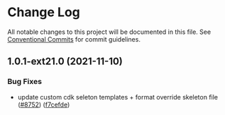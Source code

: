 # Change Log

All notable changes to this project will be documented in this file.
See [Conventional Commits](https://conventionalcommits.org) for commit guidelines.

## 1.0.1-ext21.0 (2021-11-10)


### Bug Fixes

* update custom cdk seleton templates + format override skeleton file ([#8752](https://github.com/aws-amplify/amplify-cli/issues/8752)) ([f7cefde](https://github.com/aws-amplify/amplify-cli/commit/f7cefdeabaca97538fac1291e9182e1dc6293fc3))
